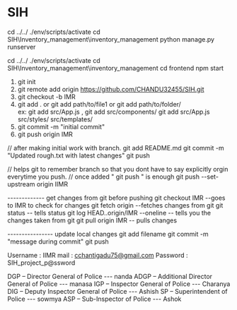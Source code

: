 # SIH

cd ../../
./env/scripts/activate
cd SIH\Inventory_management\inventory_management
python manage.py runserver


cd ../../
./env/scripts/activate
cd SIH\Inventory_management\inventory_management
cd frontend
npm start


1.    git init
2.    git remote add origin https://github.com/CHANDU32455/SIH.git
3.    git checkout -b IMR
4.    git add .   or  git add path/to/file1    or   git add path/to/folder/    
        ex: git add src/App.js      ,          git add src/components/
            git add src/App.js src/styles/ src/templates/
5.    git commit -m "initial commit"
6.    git push origin IMR

// after making initial work with branch.
git add README.md
git commit -m "Updated rough.txt with latest changes"
git push

// helps git to remember branch so that you dont have to say explicitly orgin everytime you push.
// once added "  git push  " is enough
git push --set-upstream origin IIMR  

-------------   get changes from git before pushing
 git checkout IMR                               --goes to IMR to check for changes
 git fetch origin                               --fetches changes from git
 git status                                      -- tells status
 git log HEAD..origin/IMR --oneline              -- tells you the changes taken from git
 git pull origin IMR                            -- pulls changes

----------------  update local changes 
git add filename
git commit -m "message during commit"
git push

Username : IIMR
mail : cchantigadu75@gmail.com
Password : SIH_project_p@ssword






DGP – Director General of Police               ---  nanda
ADGP – Additional Director General of Police    --- manasa
IGP – Inspector General of Police             --- Charanya
DIG – Deputy Inspector General of Police      --- Ashish
SP – Superintendent of Police        --- sowmya
ASP  – Sub-Inspector of Police         --- Ashok